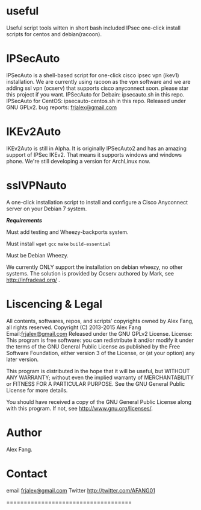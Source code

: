 useful
======

Useful script tools witten in short bash included IPsec one-click install scripts for centos and debian(racoon).

IPSecAuto
=======================
IPSecAuto is a shell-based script for one-click cisco ipsec vpn (ikev1) installation. We are currently using racoon as the vpn software and we are adding ssl vpn (ocserv) that supports cisco anyconnect soon. please star this project if you want.
IPSecAuto for Debain: ipsecauto.sh in this repo. IPSecAuto for CentOS: ipsecauto-centos.sh in this repo.
Released under GNU GPLv2.
bug reports: frjalex@gmail.com

IKEv2Auto
========================
IKEv2Auto is still in Alpha. It is originally IPSecAuto2 and has an amazing support of IPSec IKEv2. That means it supports windows and windows phone. We're still developing a version for ArchLinux now.

sslVPNauto
==========================
A one-click installation script to install and configure a Cisco Anyconnect server on your Debian 7 system.



***Requirements***



Must add testing and Wheezy-backports system.



Must install `wget` `gcc` `make` `build-essential`



Must be Debian Wheezy.

We currently ONLY support the installation on debian wheezy, no other systems.
The solution is provided by Ocserv authored by Mark, see http://infradead.org/ .

Liscencing & Legal
===========================
All contents, softwares, repos, and scripts' copyrights owned by Alex Fang, all rights reserved.
Copyright (C) 2013-2015 Alex Fang Email:frjalex@gmail.com
Released under the GNU GPLv2 License.
License:
This program is free software: you can redistribute it and/or modify it under the terms of the GNU General Public License as published by the Free Software Foundation, either version 3 of the License, or (at your option) any later version.

This program is distributed in the hope that it will be useful, but WITHOUT ANY WARRANTY; without even the implied warranty of MERCHANTABILITY or FITNESS FOR A PARTICULAR PURPOSE. See the GNU General Public License for more details.

You should have received a copy of the GNU General Public License along with this program. If not, see http://www.gnu.org/licenses/.

Author
================
Alex Fang.



Contact
==================
email
frjalex@gmail.com
Twitter
http://twitter.com/AFANG01

====================================
